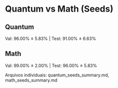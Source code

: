 # Quantum vs Math (Seeds)

## Quantum
Val: 96.00% ± 5.83% | Test: 91.00% ± 6.63%

## Math
Val: 99.00% ± 2.00% | Test: 96.00% ± 5.83%

Arquivos individuais: quantum_seeds_summary.md, math_seeds_summary.md
